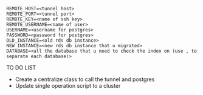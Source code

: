 


```
REMOTE_HOST=<tunnel host>
REMOTE_PORT=<tunnel port>
REMOTE_KEY=<name of ssh key>
REMOTE_USERNAME=<name of user>
USERNAME=<username for postgres>
PASSWORD=<password for postgres>
OLD_INSTANCE=<old rds db instance>
NEW_INSTANCE=<new rds db instance that u migrated>
DATABASE=<all the database that u need to check the index on (use , to separate each database)>
```


TO DO LIST
- Create a centralize class to call the tunnel and postgres
- Update single operation script to a cluster 